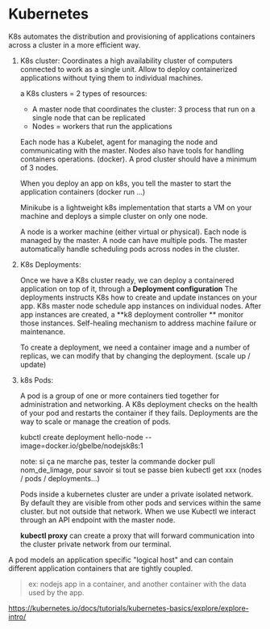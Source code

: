 # Kubernetes

K8s automates the distribution and provisioning of applications containers across a cluster in a more efficient way.


1. K8s cluster:
    Coordinates a high availability cluster of computers connected to work as a single unit.
    Allow to deploy containerized applications without tying them to individual machines.


    a K8s clusters =  2 types of resources:
    - A master node that coordinates the cluster: 3 process that run on a single node that can be replicated
    - Nodes = workers that run the applications

    Each node has a Kubelet, agent for managing the node and communicating with the master. 
    Nodes also have tools for handling containers operations. (docker).
    A prod cluster should have a minimum of 3 nodes.

    When you deploy an app on k8s, you tell the master to start the application containers (docker run ...)

    Minikube is a lightweight k8s implementation that starts a VM on your machine and deploys a simple cluster on only one node.

    A node is a worker machine (either virtual or physical). Each node is managed by the master. A node can have multiple pods. The master automatically handle scheduling pods across nodes in the cluster.


2. K8s Deployments:

    Once we have a K8s cluster ready, we can deploy a containered application on top of it, through a **Deployment configuration**
    The deployments instructs K8s how to create and update instances on your app. K8s master node schedule app instances on individual nodes.
    After app instances are created, a **k8 deployment controller ** monitor those instances. 
    Self-healing mechanism to address machine failure or maintenance.
 
    To create a deployment, we need a container image and a number of replicas, we can modify that by changing the deployment. (scale up / update)

3. k8s Pods:

    A pod is a group of one or more containers tied together for administration and networking.  A K8s deployment checks on the health of your pod and
    restarts the container if they fails. Deployments are the way to scale or manage the creation of pods.

    kubctl create deployment hello-node --image=docker.io/gbelbe/nodejsk8s:1

    note: si ça ne marche pas, tester la commande docker pull nom_de_limage, pour savoir si tout se passe bien
            kubectl get xxx  (nodes / pods / deployments...)

    Pods inside a kubernetes cluster are under a private isolated network. By default they are visible from other pods and services
    within the same cluster. but not outside that network. When we use Kubectl we interact through an API endpoint with the master node.

    **kubectl proxy** can create a proxy that will forward communication into the cluster private network from our terminal.

A pod models an application specific "logical host" and can contain different application containers that are tightly coupled.
> ex: nodejs app in a container, and another container with the data used by the app.


https://kubernetes.io/docs/tutorials/kubernetes-basics/explore/explore-intro/


